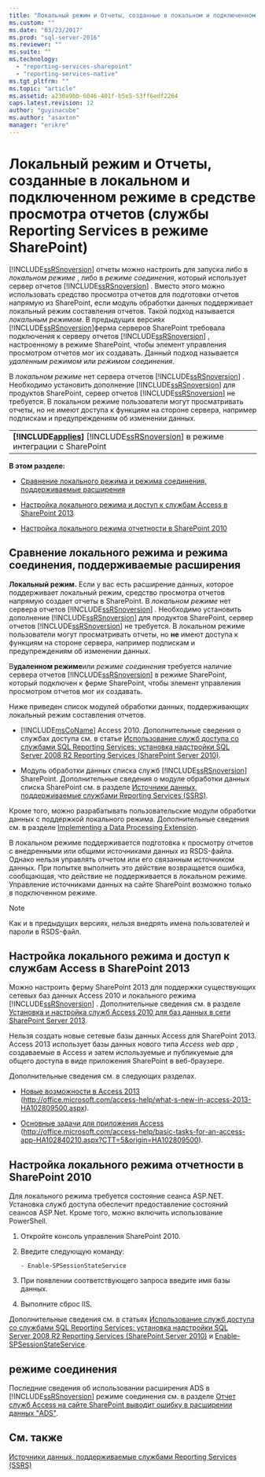 ```yaml
---
title: "Локальный режим и Отчеты, созданные в локальном и подключенном режиме в средстве просмотра отчетов (службы Reporting Services в режиме SharePoint) | Microsoft Docs"
ms.custom: ""
ms.date: "03/23/2017"
ms.prod: "sql-server-2016"
ms.reviewer: ""
ms.suite: ""
ms.technology: 
  - "reporting-services-sharepoint"
  - "reporting-services-native"
ms.tgt_pltfrm: ""
ms.topic: "article"
ms.assetid: a230a9bb-6046-401f-b5e5-53ff6edf2264
caps.latest.revision: 12
author: "guyinacube"
ms.author: "asaxton"
manager: "erikre"
---
```

# Локальный режим и Отчеты, созданные в локальном и подключенном режиме в средстве просмотра отчетов (службы Reporting Services в режиме SharePoint)
  [!INCLUDE[ssRSnoversion](../../includes/ssrsnoversion-md.md)] отчеты можно настроить для запуска либо в *локальном режиме* , либо в *режиме соединения*, который использует сервер отчетов [!INCLUDE[ssRSnoversion](../../includes/ssrsnoversion-md.md)] . Вместо этого можно использовать средство просмотра отчетов для подготовки отчетов напрямую из SharePoint, если модуль обработки данных поддерживает локальный режим составления отчетов. Такой подход называется *локальным режимом*. В предыдущих версиях [!INCLUDE[ssRSnoversion](../../includes/ssrsnoversion-md.md)]ферма серверов SharePoint требовала подключения к серверу отчетов [!INCLUDE[ssRSnoversion](../../includes/ssrsnoversion-md.md)] , настроенному в режиме SharePoint, чтобы элемент управления просмотром отчетов мог их создавать. Данный подход называется *удаленным режимом* или *режимом соединения*.  
  
 В *локальном режиме* нет сервера отчетов [!INCLUDE[ssRSnoversion](../../includes/ssrsnoversion-md.md)] . Необходимо установить дополнение [!INCLUDE[ssRSnoversion](../../includes/ssrsnoversion-md.md)] для продуктов SharePoint, сервер отчетов [!INCLUDE[ssRSnoversion](../../includes/ssrsnoversion-md.md)] не требуется. В локальном режиме пользователи могут просматривать отчеты, но не имеют доступа к функциям на стороне сервера, например подпискам и предупреждениям об изменении данных.  
  
||  
|-|  
|**[!INCLUDE[applies](../../includes/applies-md.md)]**  [!INCLUDE[ssRSnoversion](../../includes/ssrsnoversion-md.md)] в режиме интеграции с SharePoint|  
  
 **В этом разделе:**  
  
-   [Сравнение локального режима и режима соединения, поддерживаемые расширения](#bkmk_local_vs_connected)  
  
-   [Настройка локального режима и доступ к службам Access в SharePoint 2013](#bkmk_local_mode_sharepoint2013)  
  
-   [Настройка локального режима отчетности в SharePoint 2010](#bkmk_local_mode_sharepoint2010)  
  
##  <a name="bkmk_local_vs_connected"></a> Сравнение локального режима и режима соединения, поддерживаемые расширения  
 **Локальный режим.** Если у вас есть расширение данных, которое поддерживает локальный режим, средство просмотра отчетов напрямую создает отчеты в SharePoint. В *локальном режиме* нет сервера отчетов [!INCLUDE[ssRSnoversion](../../includes/ssrsnoversion-md.md)] . Необходимо установить дополнение [!INCLUDE[ssRSnoversion](../../includes/ssrsnoversion-md.md)] для продуктов SharePoint, сервер отчетов [!INCLUDE[ssRSnoversion](../../includes/ssrsnoversion-md.md)] не требуется. В локальном режиме пользователи могут просматривать отчеты, но **не** имеют доступа к функциям на стороне сервера, например подпискам и предупреждениям об изменении данных.  
  
 В**удаленном режиме**или *режиме соединения* требуется наличие сервера отчетов [!INCLUDE[ssRSnoversion](../../includes/ssrsnoversion-md.md)] в режиме SharePoint, который подключен к ферме SharePoint, чтобы элемент управления просмотром отчетов мог их создавать.  
  
 Ниже приведен список модулей обработки данных, поддерживающих локальный режим составления отчетов.  
  
-   [!INCLUDE[msCoName](../../includes/msconame-md.md)] Access 2010. Дополнительные сведения о службах доступа см. в статье [Использование служб доступа со службами SQL Reporting Services: установка надстройки SQL Server 2008 R2 Reporting Services (SharePoint Server 2010)](http://go.microsoft.com/fwlink/?LinkId=192686).  
  
-   Модуль обработки данных списка служб [!INCLUDE[ssRSnoversion](../../includes/ssrsnoversion-md.md)] SharePoint. Дополнительные сведения о модуле обработки данных списка SharePoint см. в разделе [Источники данных, поддерживаемые службами Reporting Services (SSRS)](../../reporting-services/report-data/data-sources-supported-by-reporting-services-ssrs.md).  
  
 Кроме того, можно разрабатывать пользовательские модули обработки данных с поддержкой локального режима. Дополнительные сведения см. в разделе [Implementing a Data Processing Extension](../../reporting-services/extensions/data-processing/implementing-a-data-processing-extension.md).  
  
 В локальном режиме поддерживается подготовка к просмотру отчетов с внедренными или общими источниками данных из RSDS-файла. Однако нельзя управлять отчетом или его связанным источником данных. При попытке выполнить это действие возвращается ошибка, сообщающая, что действие не поддерживается в локальном режиме. Управление источниками данных на сайте SharePoint возможно только в подключенном режиме.  
  
> [!NOTE]  
>  Как и в предыдущих версиях, нельзя внедрять имена пользователей и пароли в RSDS-файл.  
  
##  <a name="bkmk_local_mode_sharepoint2013"></a> Настройка локального режима и доступ к службам Access в SharePoint 2013  
 Можно настроить ферму SharePoint 2013 для поддержки существующих сетевых баз данных Access 2010 и локального режима [!INCLUDE[ssRSnoversion](../../includes/ssrsnoversion-md.md)] . Дополнительные сведения см. в разделе [Установка и настройка служб Access 2010 для баз данных в сети SharePoint Server 2013](http://technet.microsoft.com/library/ee748653\(office.15\).aspx).  
  
 Нельзя создать новые сетевые базы данных Access для SharePoint 2013. Access 2013 использует базы данных нового типа *Access web app* , создаваемые в Access и затем используемые и публикуемые для общего доступа в виде приложения SharePoint в веб-браузере.  
  
 Дополнительные сведения см. в следующих разделах.  
  
-   [Новые возможности в Access 2013](http://office.microsoft.com/access-help/what-s-new-in-access-2013-HA102809500.aspx) (http://office.microsoft.com/access-help/what-s-new-in-access-2013-HA102809500.aspx).  
  
-   [Основные задачи для приложения Access](http://office.microsoft.com/access-help/basic-tasks-for-an-access-app-HA102840210.aspx?CTT=5&origin=HA102809500) (http://office.microsoft.com/access-help/basic-tasks-for-an-access-app-HA102840210.aspx?CTT=5&origin=HA102809500).  
  
##  <a name="bkmk_local_mode_sharepoint2010"></a> Настройка локального режима отчетности в SharePoint 2010  
 Для локального режима требуется состояние сеанса ASP.NET. Установка служб доступа обеспечит предоставление состояний сеансов ASP.Net. Кроме того, можно включить использование PowerShell.  
  
1.  Откройте консоль управления SharePoint 2010.  
  
2.  Введите следующую команду:  
  
    ```  
    - Enable-SPSessionStateService  
    ```  
  
3.  При появлении соответствующего запроса введите имя базы данных.  
  
4.  Выполните сброс IIS.  
  
 Дополнительные сведения см. в статьях [Использование служб доступа со службами SQL Reporting Services: установка надстройки SQL Server 2008 R2 Reporting Services (SharePoint Server 2010)](http://go.microsoft.com/fwlink/?LinkId=192686) и [Enable-SPSessionStateService](http://technet.microsoft.com/library/ff607857\(v=office.15\).aspx).  
  
## режиме соединения  
 Последние сведения об использовании расширения ADS в [!INCLUDE[ssRSnoversion](../../includes/ssrsnoversion-md.md)] режиме соединения см. в разделе [Отчет служб Access на сайте SharePoint выводит ошибку в расширении данных "ADS"](http://social.technet.microsoft.com/wiki/contents/articles/25298.access-services-report-in-sharepoint-site-shows-error-in-data-extension-ads.aspx).  
  
## См. также  
 [Источники данных, поддерживаемые службами Reporting Services (SSRS)](../../reporting-services/report-data/data-sources-supported-by-reporting-services-ssrs.md)  
  
  